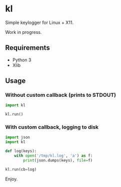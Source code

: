 # kl

Simple keylogger for Linux + X11.

Work in progress.

## Requirements

- Python 3
- Xlib

## Usage

### Without custom callback (prints to STDOUT)

```python
import kl

kl.run()
```

### With custom callback, logging to disk

```python
import json
import kl

def log(keys):
    with open('/tmp/kl.log', 'a') as f:
        print(json.dumps(keys), file=f)

kl.run(cb=log)
```

Enjoy.
